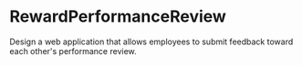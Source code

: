 # RewardPerformanceReview
Design a web application that allows employees to submit feedback toward each other's performance review.
